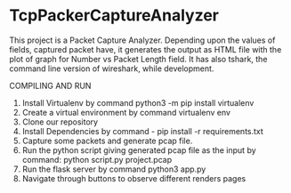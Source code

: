 # TcpPackerCaptureAnalyzer

This project is a Packet Capture Analyzer. Depending upon the values of fields, captured packet have, it generates the output as HTML file with the plot of graph for Number vs Packet Length field. It has also tshark, the command line version of wireshark, while development.

COMPILING AND RUN
1. Install Virtualenv by command python3 -m pip install virtualenv
2. Create a virtual environment by command virtualenv env
3. Clone our repository
4. Install Dependencies by command - pip install -r requirements.txt
5. Capture some packets and generate pcap file.
7. Run the python script giving generated pcap file as the input by command: python script.py project.pcap
7. Run the flask server by command python3 app.py
8. Navigate through buttons to observe different renders pages

